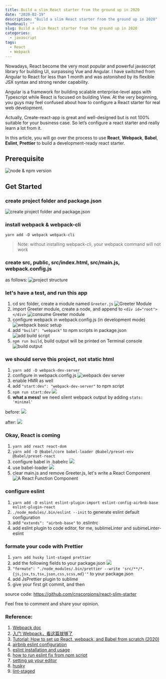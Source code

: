 ```yaml
---
title: Build a slim React starter from the ground up in 2020
date: "2020-02-19"
description: "Build a slim React starter from the ground up in 2020"
thumbnail: ""
slug: Build a slim React starter from the ground up in 2020
categories:
  - javascript
tags:
  - React
  - Webpack
---
```


Nowadays, React become the very most popular and powerful javascript library for building UI, surpassing Vue and Angular. I have switched from Angular to React for less than 1 month and was astonished by its flexible JSX syntax and strong render capability.

Angular is a framework for building scalable enterprise-level apps with Typescript while React is focused on building View. At the very beginning, you guys may feel confused about how to configure a React starter for real web development.

Actually, Create-react-app is great and well-designed but is not 100% suitable for your business case. So let’s configure a react starter and really learn a lot from it.

In this article, you will go over the process to use **React**, **Webpack**, **Babel**, **Eslint**, **Prettier** to build a development-ready react starter.

## Prerequisite

![node & npm version](./env.png)

## Get Started

### create project folder and package.json

![create project folder and package.json](./create-project-folder.png)

### install webpack & webpack-cli

`yarn add -D webpack webpack-cli`

> Note: without installing webpack-cli, your webpack command will not work

### create src, public, src/index.html, src/main.js, webpack.config.js

as follows:
![project structure](./project-structure-01.png)

### let's have a test, and run this app

1. cd src folder, create a module named `Greeter.js`
   ![Greeter Module](./Greeter.png)
2. import Greeter module, create a node, and append to `<div id="root"></div>`
   ![consume Greeter module](./import-Greeter.png)
3. configure webpack in webpack.config.js (in development mode)
   ![webpack basic setup](./webpack-setup.png)
4. add `"build": "webpack"` to npm scripts in package.json
   ![add build script](./npm-script-01.png)
5. `npm run build`, build output will be printed on Terminal console
   ![build output](./build-result-01.png)

### we should serve this project, not static html

1. `yarn add -D webpack-dev-server`
2. configure in webpack.config.js
   ![webpack dev server](./devServer.png)
3. enable HMR as well
4. add `"start:dev": "webpack-dev-server"` to npm script
5. `npm run start:dev`
   ![](./output.png)
6. **what a mess!** we need silent webpack output by adding `stats: 'minimal'`

before:
![](./mess-info.png)

after:
![](./clear-output.png)

### Okay, React is coming

1. `yarn add react react-dom`
2. `yarn add -D @babel/core babel-loader @babel/preset-env @babel/preset-react`
3. configure babel in .babelrc
   ![](./install-babel.png)
4. use babel-loader
   ![](./83478595789.png)
5. clear main.js and remove Greeter.js, let's write a React Component
   ![A React Function Component](./rfc.png)

### configure eslint

1. `yarn add -D eslint eslint-plugin-import eslint-config-airbnb-base eslint-plugin-react`
2. `./node_modules/.bin/eslint --init` to generate eslint default configuration
3. add `"extends": "airbnb-base"` to .eslintrc
4. add eslint plugin to code editor, for me, sublimeLinter and subimeLinter-eslint

### formate your code with Prettier

1. `yarn add husky lint-staged prettier`
2. add the following fields to your package.json
   ![](./prettier-setup.png)
3. `"formate": "./node_modules/.bin/prettier --write 'src/**/*.{js,jsx,ts,tsx,json,css,scss,md}'"` to your package.json
4. add JsPrettier plugin to sublime
5. give your first git commit, and then

source code: https://github.com/cnscorpions/react-slim-starter

Feel free to comment and share your opinion.

### Reference:

1. [Webpack doc](https://webpack.js.org/concepts/)
2. [入门 Webpack，看这篇就够了](https://segmentfault.com/a/1190000006178770)
3. [Tutorial: How to set up React, webpack, and Babel from scratch (2020)](https://www.valentinog.com/blog/babel/)
4. [airbnb eslint configuration](https://github.com/airbnb/javascript/tree/master/packages/eslint-config-airbnb-base)
5. [eslint installation and usage](https://github.com/eslint/eslint#installation-and-usage)
6. [how to run eslint fix from npm script](https://stackoverflow.com/questions/40271230/how-to-run-eslint-fix-from-npm-script)
7. [setting up your editor](https://create-react-app.dev/docs/setting-up-your-editor/)
8. [husky](https://github.com/typicode/husky)
9. [lint-staged](https://github.com/okonet/lint-staged)
